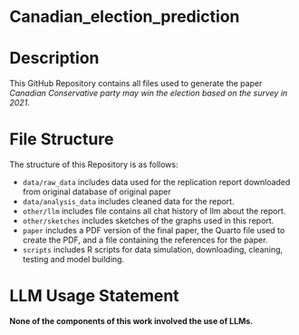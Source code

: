 # Canadian_election_prediction

# Description
This GitHub Repository contains all files used to generate the paper *Canadian Conservative party may win the election based on the survey in 2021*.

# File Structure
The structure of this Repository is as follows:
- `data/raw_data` includes data used for the replication report downloaded from original database of original paper
- `data/analysis_data` includes cleaned data for the report.
- `other/llm` includes file contains all chat history of llm about the report.
- `other/sketches` includes sketches of the graphs used in this report.
- `paper` includes a PDF version of the final paper, the Quarto file used to create the PDF, and a file containing the references for the paper.
- `scripts` includes R scripts for data simulation, downloading, cleaning, testing and model building.

# LLM Usage Statement

**None of the components of this work involved the use of LLMs.**
